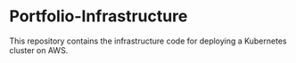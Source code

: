 # Portfolio-Infrastructure
This repository contains the infrastructure code for deploying a Kubernetes cluster on AWS.
